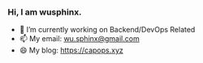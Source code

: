 <!-- <a href="https://github.com/wusphinx">
  <img height="225" src="https://github-readme-stats-funl-c31oymf47-wusphinx.vercel.app/api?username=wusphinx&show_icons=true&theme=dark&include_all_commits=true&count_private=true"/>
  <img height="225" src="https://github-readme-stats-funl-c31oymf47-wusphinx.vercel.app/api/top-langs/?username=wusphinx&theme=dark"/>
</a> -->

### Hi, I am wusphinx.

- 🔭 I’m currently working on Backend/DevOps Related
- 📫 My email: wu.sphinx@gmail.com
- 😄 My blog: https://capops.xyz
